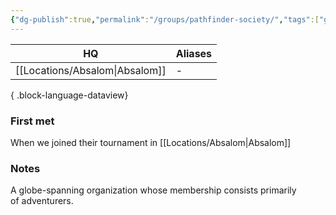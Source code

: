 ```yaml
---
{"dg-publish":true,"permalink":"/groups/pathfinder-society/","tags":["group"],"dgShowBacklinks":true,"dgShowLocalGraph":true,"noteIcon":"group","created":"2024-01-06T13:07:12.317+01:00","updated":"2024-01-13T10:23:25.339+01:00"}
---
```


| HQ          | Aliases |
| ----------- | ------- |
| [[Locations/Absalom\|Absalom]] | \-      |

{ .block-language-dataview}
### First met
When we joined their tournament in [[Locations/Absalom\|Absalom]] 
### Notes
A globe-spanning organization whose membership consists primarily of adventurers.